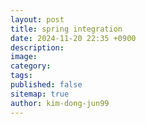 ```yaml
---
layout: post
title: spring integration
date: 2024-11-20 22:35 +0900
description:
image:
category:
tags:
published: false
sitemap: true
author: kim-dong-jun99
---
```

